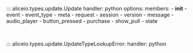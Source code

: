::: aliceio.types.update.Update
    handler: python
    options:
      members:
        - __init__
        - event
        - event_type
        - meta
        - request
        - session
        - version
        - message
        - audio_player
        - button_pressed
        - purchase
        - show_pull
        - state

<br/>

::: aliceio.types.update.UpdateTypeLookupError:
    handler: python
